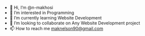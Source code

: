 - 👋 Hi, I’m @n-makhosi
- 👀 I’m interested in Programming
- 🌱 I’m currently learning Website Development
- 💞️ I’m looking to collaborate on Any Website Development project
- 📫 How to reach me maknelson90@gmail.com

<!---
n-makhosi/n-makhosi is a ✨ special ✨ repository because its `README.md` (this file) appears on your GitHub profile.
You can click the Preview link to take a look at your changes.
--->
